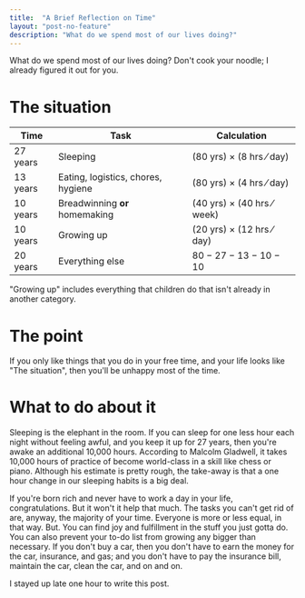 ```yaml
---
title:  "A Brief Reflection on Time"
layout: "post-no-feature"
description: "What do we spend most of our lives doing?"
---
```


What do we spend most of our lives doing? Don't cook your noodle; I already figured it out for you.

# The situation

| Time     | Task                               | Calculation                                    |
| -------- | ---------------------------------- | ---------------------------------------------- |
| 27 years | Sleeping                           | (80 yrs) &times; (8 hrs &frasl; day)           |
| 13 years | Eating, logistics, chores, hygiene | (80 yrs) &times; (4 hrs &frasl; day)           |
| 10 years | Breadwinning **or** homemaking     | (40 yrs) &times; (40 hrs &frasl; week)         |
| 10 years | Growing up                         | (20 yrs) &times; (12 hrs &frasl; day)          |
| 20 years | Everything else                    | 80 &minus; 27 &minus; 13 &minus; 10 &minus; 10 |

"Growing up" includes everything that children do that isn't already in another category.

# The point

If you only like things that you do in your free time, and your life looks like "The situation", then you'll be unhappy most of the time.

# What to do about it

Sleeping is the elephant in the room. If you can sleep for one less hour each night without feeling awful, and you keep it up for 27 years, then you're awake an additional 10,000 hours. According to Malcolm Gladwell, it takes 10,000 hours of practice of become world-class in a skill like chess or piano. Although his estimate is pretty rough, the take-away is that a one hour change in our sleeping habits is a big deal.

If you're born rich and never have to work a day in your life, congratulations. But it won't it help that much. The tasks you can't get rid of are, anyway, the majority of your time. Everyone is more or less equal, in that way. But. You can find joy and fulfillment in the stuff you just gotta do. You can also prevent your to-do list from growing any bigger than necessary. If you don't buy a car, then you don't have to earn the money for the car, insurance, and gas; and you don't have to pay the insurance bill, maintain the car, clean the car, and on and on.

I stayed up late one hour to write this post.